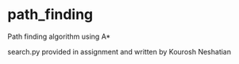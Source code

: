 # path_finding
Path finding algorithm using A*

search.py provided in assignment and written by Kourosh Neshatian
